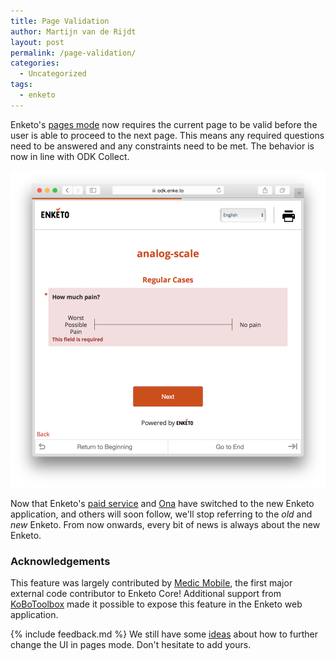 ```yaml
---
title: Page Validation
author: Martijn van de Rijdt
layout: post
permalink: /page-validation/
categories:
  - Uncategorized
tags:
  - enketo
---
```


Enketo's [pages mode](/pages) now requires the current page to be valid before the user is able to proceed to the next page. This means any required questions need to be answered and any constraints need to be met. The behavior is now in line with ODK Collect.

![Screenshot of page validation](../files/2015/12/page-validation.png "Screenshot of page validation")

Now that Enketo's [paid service](https://accounts.enke.to) and [Ona](https://ona.io/) have switched to the new Enketo application, and others will soon follow, we'll stop referring to the _old_ and _new_ Enketo. From now onwards, every bit of news is always about the new Enketo.

### Acknowledgements

This feature was largely contributed by [Medic Mobile](http://medicmobile.org/), the first major external code contributor to Enketo Core! Additional support from [KoBoToolbox](http://kobotoolbox.org) made it possible to expose this feature in the Enketo web application.

{% include feedback.md %}
We still have some [ideas](https://github.com/enketo/enketo-core/issues/326) about how to further change the UI in pages mode. Don't hesitate to add yours.
